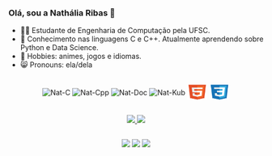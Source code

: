 ### Olá, sou a Nathália Ribas 👋

- 👩‍💻 Estudante de Engenharia de Computação pela UFSC.
- 👾 Conhecimento nas linguagens C e C++. Atualmente aprendendo sobre Python e Data Science.
- 🍃 Hobbies: animes, jogos e idiomas.
- 😸 Pronouns: ela/dela

 <div style="display: inline_block" align="center"><br>
  <img align="center" alt="Nat-C" height="30" width="40" src="https://cdn.jsdelivr.net/gh/devicons/devicon/icons/c/c-original.svg">
  <img align="center" alt="Nat-Cpp" height="30" width="40" src="https://cdn.jsdelivr.net/gh/devicons/devicon/icons/cplusplus/cplusplus-original.svg">
  <img align="center" alt="Nat-Doc" height="30" width="40" src="https://cdn.jsdelivr.net/gh/devicons/devicon/icons/docker/docker-plain-wordmark.svg">
  <img align="center" alt="Nat-Kub" height="30" width="40" src="https://cdn.jsdelivr.net/gh/devicons/devicon/icons/kubernetes/kubernetes-plain-wordmark.svg">
  <img align="center" alt="Nat-HTML" height="30" width="40" src="https://raw.githubusercontent.com/devicons/devicon/master/icons/html5/html5-original.svg">
  <img align="center" alt="Nat-CSS" height="30" width="40" src="https://raw.githubusercontent.com/devicons/devicon/master/icons/css3/css3-original.svg">
</div>

##

<div align="center">
  <a href="https://github.com/ribasnath">
  <img height="160em" src="https://github-readme-stats.vercel.app/api/top-langs/?username=ribasnath&layout=compact&theme=radical"/>
  <img height="160em" src="https://github-readme-stats.vercel.app/api?username=ribasnath&show_icons=true&theme=radical"/>
</div>
  
 ##
  
 <div align="center">
  <a href="https://instagram.com/nat.ribas" target="_blank"><img src="https://img.shields.io/badge/-Instagram-%23E4405F?style=for-the-badge&logo=instagram&logoColor=white" target="_blank"></a>
  <a href = "mailto:ribasnathalia9@gmail.com"><img src="https://img.shields.io/badge/-Gmail-%23333?style=for-the-badge&logo=gmail&logoColor=white" target="_blank"></a>
  <a href="https://www.linkedin.com/in/ribasnath/" target="_blank"><img src="https://img.shields.io/badge/-LinkedIn-%230077B5?style=for-the-badge&logo=linkedin&logoColor=white" target="_blank"></a> 
 </div>
 
